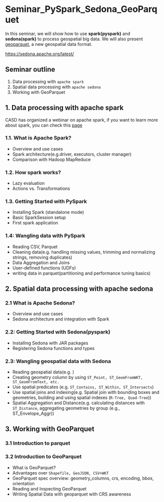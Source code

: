 # Seminar_PySpark_Sedona_GeoParquet

In this seminar, we will show how to use **spark(pyspark)** and **sedona(spark)** to process geospatial big data.
We will also present [geoparquet](https://geoparquet.org/), a new geospatial data format.

https://sedona.apache.org/latest/

## Seminar outline

1. Data processing with `apache spark`
2. Spatial data processing with `apache sedona`
3. Working with GeoParquet


## 1. Data processing with apache spark

CASD has organized a webinar on apache spark, if you want to learn more about spark, you can check this 
[page](https://www.casd.eu/webinaire-casd-data-tech/)

### 1.1. What is Apache Spark?

- Overview and use cases
- Spark architecture(e.g.driver, executors, cluster manager)
- Comparison with Hadoop MapReduce

### 1.2. How spark works?
- Lazy evaluation
- Actions vs. Transformations

### 1.3. Getting Started with PySpark

- Installing Spark (standalone mode)
- Basic SparkSession setup
- First spark application

### 1.4: Wangling data with PySpark

- Reading CSV, Parquet
- Cleaning data(e.g. handling missing values, trimming and normalizing strings, removing duplicates)
- Data Aggregation and Joins
- User-defined functions (UDFs)
- writing data in parquet(partitioning and performance tuning basics)

## 2. Spatial data processing with apache sedona

### 2.1 What is Apache Sedona?

- Overview and use cases
- Sedona architecture and integration with Spark

### 2.2: Getting Started with Sedona(pyspark)

- Installing Sedona with JAR packages
- Registering Sedona functions and types

### 2.3: Wangling geospatial data with Sedona

- Reading geospatial data(e.g. )
- Creating geometry column by using `ST_Point, ST_GeomFromWKT, ST_GeomFromText, etc.`
- Use spatial predicates (e.g. `ST_Contains, ST_Within, ST_Intersects`)
- Use spatial joins and indexing(e.g. Spatial join with bounding boxes and geometries, building and using spatial indexes (`R-Tree, Quad-Tree`))
- Spatial Aggregation and Distance(e.g. calculating distances with `ST_Distance`, aggregating geometries by group (e.g., ST_Envelope_Aggr)) 

## 3. Working with GeoParquet

### 3.1 Introduction to parquet

### 3.2 Introduction to GeoParquet
- What is GeoParquet?
- Advantages over `Shapefile, GeoJSON, CSV+WKT`
- GeoParquet spec overview: geometry_columns, crs, encoding, bbox, orientation
- Reading and Inspecting GeoParquet
- Writing Spatial Data with geoparquet with CRS awareness


